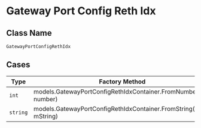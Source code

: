 
# Gateway Port Config Reth Idx

## Class Name

`GatewayPortConfigRethIdx`

## Cases

| Type | Factory Method |
|  --- | --- |
| `int` | models.GatewayPortConfigRethIdxContainer.FromNumber(int number) |
| `string` | models.GatewayPortConfigRethIdxContainer.FromString(string mString) |

